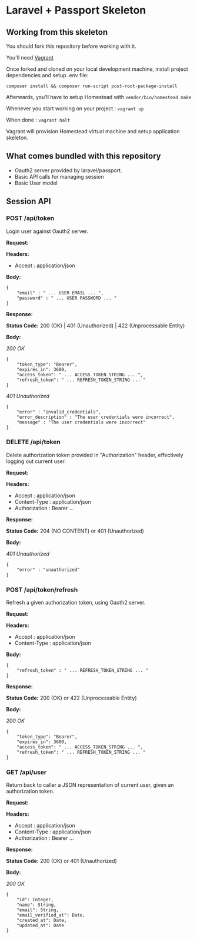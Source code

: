 # Laravel + Passport Skeleton

## Working from this skeleton

You should fork this repository before working with it.

You'll need [Vagrant](https://vagrantup.com)


Once forked and cloned on your local development machine, install project dependencies and setup .env file:

```
composer install && composer run-script post-root-package-install
```

Afterwards, you'll have to setup Homestead with ```vendor/bin/homestead make```

Whenever you start working on your project : ```vagrant up```

When done : ```vagrant halt```


Vagrant will provision Homestead virtual machine and setup application skeleton.

## What comes bundled with this repository

* Oauth2 server provided by laravel/passport.
* Basic API calls for managing session
* Basic User model

## Session API

### POST /api/token

Login user against Oauth2 server.

__Request:__

__Headers:__

* Accept : application/json

__Body:__
```
{
    "email" : " ... USER EMAIL ... ",
    "password" : " ... USER PASSWORD ... "
}
```

__Response:__

__Status Code:__ 200 (OK) | 401 (Unauthorized) | 422 (Unprocessable Entity)

__Body:__

*200 OK*

```
{
    "token_type": "Bearer",
    "expires_in": 3600,
    "access_token": " ... ACCESS_TOKEN_STRING ... ",
    "refresh_token": " ... REFRESH_TOKEN_STRING ... "
}
```

*401 Unauthorized*

```
{
    "error" : "invalid_credentials",
    "error_description" : "The user credentials were incorrect",
    "message" : "The user credentials were incorrect"
}
```

### DELETE /api/token

Delete authorization token provided in "Authorization" header, effectively logging out current user.

__Request:__

__Headers:__

* Accept : application/json
* Content-Type : application/json
* Authorization : Bearer ...

__Response:__

__Status Code:__ 204 (NO CONTENT) or 401 (Unauthorized)

__Body:__

*401 Unauthorized*

```
{
    "error" : "unauthorized"
}
```

### POST /api/token/refresh

Refresh a given authorization token, using Oauth2 server.

__Request:__

__Headers:__

* Accept : application/json
* Content-Type : application/json

__Body:__

```
{
    "refresh_token" : " ... REFRESH_TOKEN_STRING ... "
}
```

__Response:__

__Status Code:__ 200 (OK) or 422 (Unprocessable Entity)

__Body:__

*200 OK*

```
{
    "token_type": "Bearer",
    "expires_in": 3600,
    "access_token": " ... ACCESS_TOKEN_STRING ... ",
    "refresh_token": " ... REFRESH_TOKEN_STRING ... "
}
```

### GET /api/user

Return back to caller a JSON representation of current user, given an authorization token.

__Request:__

__Headers:__

* Accept : application/json
* Content-Type : application/json
* Authorization : Bearer ...

__Response:__

__Status Code:__ 200 (OK) or 401 (Unauthorized)

__Body:__

*200 OK*

```
{
    "id": Integer,
    "name": String,
    "email": String,
    "email_verified_at": Date,
    "created_at": Date,
    "updated_at": Date
}
```
